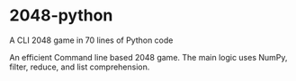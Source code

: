 # 2048-python
A CLI 2048 game in 70 lines of Python code

An efficient Command line based 2048 game. The main logic uses NumPy, filter, reduce, and list comprehension.
